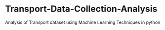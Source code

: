 # Transport-Data-Collection-Analysis
Analysis of Transport dataset using Machine Learning Techniques in python
